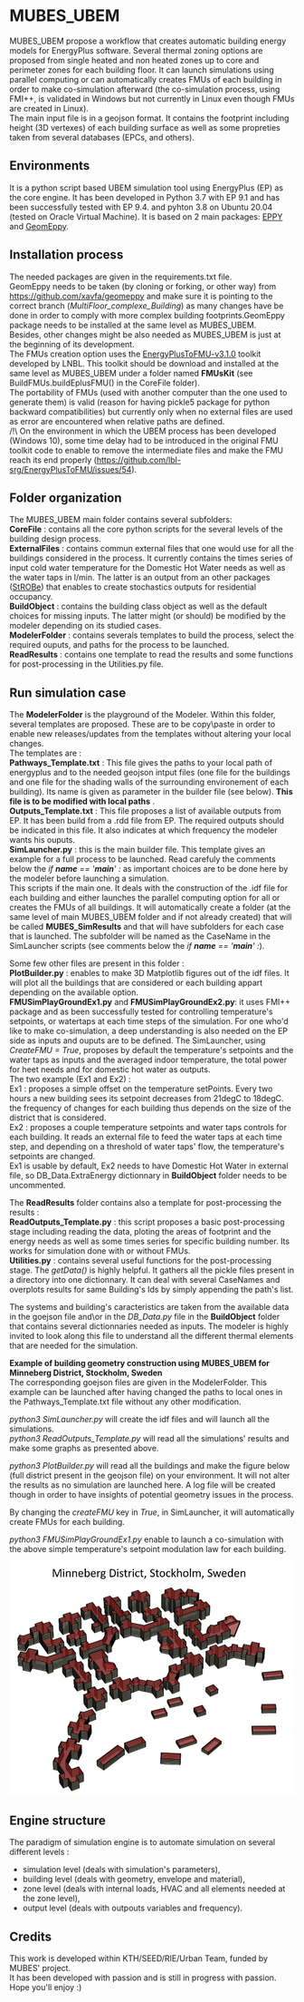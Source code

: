 # MUBES_UBEM
MUBES_UBEM propose a workflow that creates automatic building energy models for EnergyPlus software.
Several thermal zoning options are proposed from single heated and non heated zones up to core and perimeter zones for each building floor.
It can launch simulations using parallel computing or can automatically creates FMUs of each building in order to make co-simulation afterward (the co-simulation process, using FMI++, is validated in Windows but not currently in Linux even though FMUs are created in Linux).  
The main input file is in a geojson format. It contains the footprint including height (3D vertexes) of each building surface as well as some propreties taken from several databases (EPCs, and others).  

## Environments
It is a python script based UBEM simulation tool using EnergyPlus (EP) as the core engine.
It has been developed in Python 3.7 with EP 9.1 and has been successfully tested with EP 9.4. and pyhton 3.8 on Ubuntu 20.04 (tested on Oracle Virtual Machine).
It is based on 2 main packages: [EPPY](https://github.com/santoshphilip/eppy) and [GeomEppy](https://github.com/jamiebull1/geomeppy).

## Installation process
The needed packages are given in the requirements.txt file.  
GeomEppy needs to be taken (by cloning or forking, or other way) from https://github.com/xavfa/geomeppy and make sure it is pointing to the correct branch (*MultiFloor_complexe_Building*) as many changes have be done in order to comply with more complex building footprints.GeomEppy package needs to be installed at the same level as MUBES_UBEM.  
Besides, other changes might be also needed as MUBES_UBEM is just at the beginning of its development.   
The FMUs creation option uses the [EnergyPlusToFMU-v3.1.0](https://simulationresearch.lbl.gov/fmu/EnergyPlus/export/userGuide/download.html) toolkit developed by LNBL. This toolkit should be download and installed at the same level as MUBES_UBEM under a folder named __FMUsKit__ (see BuildFMUs.buildEplusFMU() in the CoreFile folder).  
The portability of FMUs (used with another computer than the one used to generate them) is valid (reason for having pickle5 package for python backward compatibilities) but currently only when no external files are used as error are encountered when relative paths are defined.  
/!\ On the environment in which the UBEM process has been developed (Windows 10), some time delay had to be introduced in the original FMU toolkit code to enable to remove the intermediate files and make the FMU reach its end properly (https://github.com/lbl-srg/EnergyPlusToFMU/issues/54).  
  

## Folder organization
The MUBES_UBEM main folder contains several subfolders:  
__CoreFile__  : contains all the core python scripts for the several levels of the building design process.  
__ExternalFiles__  : contains commun external files that one would use for all the buildings considered in the process. It currently contains the times series of input cold water temperature for the Domestic Hot Water needs as well as the water taps in l/min. The latter is an output from an other packages ([StROBe](https://github.com/open-ideas/StROBe)) that enables to create stochastics outputs for residential occupancy.    
__BuildObject__  : contains the building class object as well as the default choices for missing inputs. The latter might (or should) be modified by the modeler depending on its studied cases.  
__ModelerFolder__ : contains severals templates to build the process, select the required ouputs, and paths for the process to be launched.  
__ReadResults__ : contains one template to read the results and some functions for post-processing in the Utilities.py file.  

## Run simulation case
The __ModelerFolder__ is the playground of the Modeler. Within this folder, several templates are proposed. These are to be copy\paste in order to enable new releases/updates from the templates without altering your local changes.  
The templates are :  
__Pathways_Template.txt__ : This file gives the paths to your local path of energyplus and to the needed geojson intput files (one file for the buildings and one file for the shading walls of the surrounding environement of each building). Its name is given as parameter in the builder file (see below). **This file is to be modified with local paths** .      
__Outputs_Template.txt__ : This file proposes a list of available outputs from EP. It has been build from a .rdd file from EP. The required outputs should be indicated in this file. It also indicates at which frequency the modeler wants his ouputs.  
__SimLauncher.py__ : this is the main builder file. This template gives an example for a full process to be launched. Read carefuly the comments below the *if __name__ == '__main__' :* as important choices are to be done here by the modeler before launching a simulation.  
This scripts if the main one. It deals with the construction of the .idf file for each building and either launches the parallel computing option for all or creates the FMUs of all buildings. It will automatically create a folder (at the same level of main MUBES_UBEM folder and if not already created) that will be called __MUBES_SimResults__ and that will have subfolders for each case that is launched. The subfolder will be named as the CaseName in the SimLauncher scripts (see comments below the *if __name__ == '__main__' :*).  

Some few other files are present in this folder :  
__PlotBuilder.py__ : enables to make 3D Matplotlib figures out of the idf files. It will plot all the buildings that are considered or each building appart depending on the available option.  
__FMUSimPlayGroundEx1.py__ and __FMUSimPlayGroundEx2.py__: it uses FMI++ package and as been successfully tested for controlling temperature's setpoints, or watertaps at each time steps of the simulation. For one who'd like to make co-simulation, a deep understanding is also needed on the EP side as inputs and ouputs are to be defined. The SimLauncher, using *CreateFMU = True*, proposes by default the temperature's setpoints and the water taps as inputs and the averaged indoor temperature, the total power for heet needs and for domestic hot water as outputs.  
The two example (Ex1 and Ex2) :  
Ex1 : proposes a simple offset on the temperature setPoints. Every two hours a new building sees its setpoint decreases from 21degC to 18degC. the frequency of changes for each building thus depends on the size of the district that is considered.  
Ex2 : proposes a couple temperature setpoints and water taps controls for each building. It reads an external file to feed the water taps at each time step, and depending on a threshold of water taps' flow, the temperature's setpoints are changed.  
Ex1 is usable by default, Ex2 needs to have Domestic Hot Water in external file, so DB_Data.ExtraEnergy dictionnary in __BuildObject__  folder needs to be uncommented.  
  
The __ReadResults__ folder contains also a template for post-processing the results :  
__ReadOutputs_Template.py__ : this script proposes a basic post-processing stage including reading the data, ploting the areas of footprint and the energy needs as well as some times series for specific building number. Its works for simulation done with or without FMUs.  
__Utilities.py__ : contains several useful functions for the post-processing stage. The _getData()_ is highly helpful. It gathers all the pickle files present in a directory into one dictionnary. It can deal with several CaseNames and overplots results for same Building's Ids by simply appending the path's list.    
  
The systems and building's caracteristics are taken from the available data in the goejson file and\or in the _DB_Data.py_ file in the __BuildObject__ folder that contains several dictionnaries needed as inputs. The modeler is highly invited to look along this file to understand all the different thermal elements that are needed for the simulation.  

**Example of building geometry construction using MUBES_UBEM for Minneberg District, Stockholm, Sweden**  
The corresponding goejson files are given in the ModelerFolder. This example can be launched after having changed the paths to local ones in the Pathways_Template.txt file without any other modification.    
  
_python3_ _SimLauncher.py_ will create the idf files and will launch all the simulations.  
_python3_ _ReadOutputs_Template.py_ will read all the simulations' results and make some graphs as presented above.  
  
_python3_ _PlotBuilder.py_ will read all the buildings and make the figure below (full district present in the geojson file) on your environment. It will not alter the results as no simulation are launched here. A log file will be created though in order to have insights of potential geometry issues in the process.    
  
By changing the *createFMU* key in *True*, in SimLauncher, it will automatically create FMUs for each building.  

*python3 FMUSimPlayGroundEx1.py* enable to launch a co-simulation with the above simple temperature's setpoint modulation law for each building.    

![Minneberg](Minneberg.png)

## Engine structure
The paradigm of simulation engine is to automate simulation on several different levels :
- simulation level (deals with simulation's parameters),
- building level (deals with geometry, envelope and material),
- zone level (deals with internal loads, HVAC and all elements needed at the zone level),
- output level (deals with outpouts variables and frequency).

## Credits
This work is developed within KTH/SEED/RIE/Urban Team, funded by MUBES' project.  
It has been developed with passion and is still in progress with passion.  
Hope you'll enjoy :)

